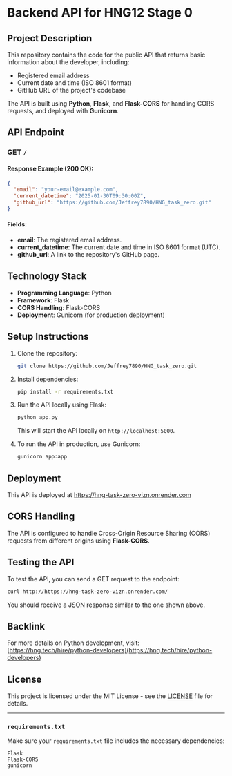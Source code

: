# Backend API for HNG12 Stage 0

## Project Description
This repository contains the code for the public API that returns basic information about the developer, including:
- Registered email address
- Current date and time (ISO 8601 format)
- GitHub URL of the project's codebase

The API is built using **Python**, **Flask**, and **Flask-CORS** for handling CORS requests, and deployed with **Gunicorn**.

## API Endpoint

### **GET** `/`

#### **Response Example (200 OK):**
```json
{
  "email": "your-email@example.com",
  "current_datetime": "2025-01-30T09:30:00Z",
  "github_url": "https://github.com/Jeffrey7890/HNG_task_zero.git"
}
```

#### **Fields:**
- **email**: The registered email address.
- **current_datetime**: The current date and time in ISO 8601 format (UTC).
- **github_url**: A link to the repository's GitHub page.

## Technology Stack
- **Programming Language**: Python
- **Framework**: Flask
- **CORS Handling**: Flask-CORS
- **Deployment**: Gunicorn (for production deployment)

## Setup Instructions

1. Clone the repository:
   ```bash
   git clone https://github.com/Jeffrey7890/HNG_task_zero.git
   ```

2. Install dependencies:
   ```bash
   pip install -r requirements.txt
   ```

3. Run the API locally using Flask:
   ```bash
   python app.py
   ```
   This will start the API locally on `http://localhost:5000`.

4. To run the API in production, use Gunicorn:
   ```bash
   gunicorn app:app
   ```

## Deployment

This API is deployed at https://hng-task-zero-vizn.onrender.com

## CORS Handling
The API is configured to handle Cross-Origin Resource Sharing (CORS) requests from different origins using **Flask-CORS**.

## Testing the API
To test the API, you can send a GET request to the endpoint:

```bash
curl http://https://hng-task-zero-vizn.onrender.com/
```

You should receive a JSON response similar to the one shown above.

## Backlink
For more details on Python development, visit:  
[https://hng.tech/hire/python-developers](https://hng.tech/hire/python-developers)

## License
This project is licensed under the MIT License - see the [LICENSE](LICENSE) file for details.

---

### `requirements.txt`

Make sure your `requirements.txt` file includes the necessary dependencies:
```
Flask
Flask-CORS
gunicorn
```
